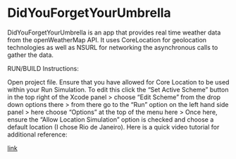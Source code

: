 # DidYouForgetYourUmbrella
DidYouForgetYourUmbrella is an app that provides real time weather data from the openWeatherMap API. It uses CoreLocation for geolocation technologies as well as NSURL for networking the asynchronous calls to gather the data. 

RUN/BUILD Instructions: 

Open project file. 
Ensure that you have allowed for Core Location to be used within your Run Simulation. To edit this click the “Set Active Scheme” button in the top right of the Xcode panel > choose “Edit Scheme” from the drop down options there > from there go to the “Run” option on the left hand side panel > here choose “Options” at the top of the menu here > Once here, ensure the “Allow Location Simulation” option is checked and choose a default location (I chose Rio de Janeiro). Here is a quick video tutorial for additional reference: 

[link](http://take.ms/iFAMr "Edit Scheme for CoreLocation video")